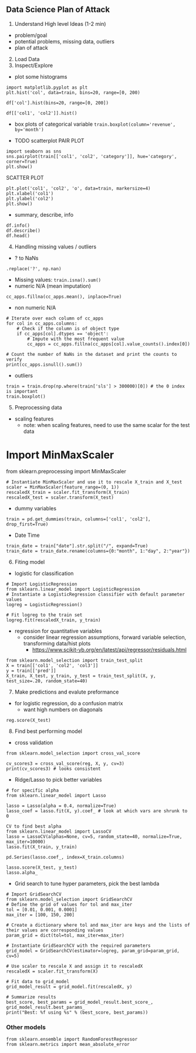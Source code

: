 ## Data Science Plan of Attack
1. Understand High level Ideas (1-2 min)
- problem/goal
- potential problems, missing data, outliers
- plan of attack



2. Load Data
3. Inspect/Explore
- plot some histograms 
```
import matplotlib.pyplot as plt
plt.hist('col', data=train, bins=20, range=[0, 200)

df['col'].hist(bins=20, range=[0, 200])

df[['col1', 'col2']].hist()
```
- box plots of categorical variable
```train.boxplot(column='revenue', by='month')```

- TODO scatterplot
PAIR PLOT
```
import seaborn as sns
sns.pairplot(train[['col1', 'col2', 'category']], hue='category', corner=True)
plt.show()
```

SCATTER PLOT
```
plt.plot('col1', 'col2', 'o', data=train, markersize=4)
plt.xlabel('col1')
plt.ylabel('col2')
plt.show()
```

- summary, describe, info

```
df.info()
df.describe()
df.head()
```

4. Handling missing values / outliers
- ? to NaNs
```
.replace('?', np.nan)
```
- Missing values: `train.isna().sum()`
- numeric N/A (mean imputation)
```
cc_apps.fillna(cc_apps.mean(), inplace=True) 
```
- non numeric N/A
```
# Iterate over each column of cc_apps
for col in cc_apps.columns:
    # Check if the column is of object type
    if cc_apps[col].dtypes == 'object':
        # Impute with the most frequent value
        cc_apps = cc_apps.fillna(cc_apps[col].value_counts().index[0])

# Count the number of NaNs in the dataset and print the counts to verify
print(cc_apps.isnull().sum())
```
- outliers
```
train = train.drop(np.where(train['sls'] > 300000)[0]) # the 0 index is important
train.boxplot()
```

5. Preprocessing data
- scaling features 
  - note: when scaling features, need to use the same scalar for the test data

# Import MinMaxScaler
from sklearn.preprocessing import MinMaxScaler
```
# Instantiate MinMaxScaler and use it to rescale X_train and X_test
scaler = MinMaxScaler(feature_range=(0, 1))
rescaledX_train = scaler.fit_transform(X_train)
rescaledX_test = scaler.transform(X_test)
```

- dummy variables
```
train = pd.get_dummies(train, columns=['col1', 'col2'], drop_first=True)
```

- Date Time
```
train_date = train["date"].str.split("/", expand=True)
train_date = train_date.rename(columns={0:"month", 1:"day", 2:"year"})
```

6. Fiting model
- logistic for classification
```
# Import LogisticRegression
from sklearn.linear_model import LogisticRegression
# Instantiate a LogisticRegression classifier with default parameter values
logreg = LogisticRegression()

# Fit logreg to the train set
logreg.fit(rescaledX_train, y_train)
```

- regression for quantitative variables
  - consider linear regression assumptions, forward variable selection, transforming data/hist plots
    - https://www.scikit-yb.org/en/latest/api/regressor/residuals.html
```
from sklearn.model_selection import train_test_split
X = train[['col1', 'col2', 'col3']]
y = train[['pred']]
X_train, X_test, y_train, y_test = train_test_split(X, y, test_size=.20, random_state=40)
```

7. Make predictions and evalute preformance
- for logistic regression, do a confusion matrix
  - want high numbers on diagonals
```
reg.score(X_test)
```
8. Find best performing model
- cross validation
```
from sklearn.model_selection import cross_val_score 

cv_scores3 = cross_val_score(reg, X, y, cv=3)
print(cv_scores3) # looks consistent
```

- Ridge/Lasso to pick better variables 
```
# for specific alpha
from sklearn.linear_model import Lasso

lasso = Lasso(alpha = 0.4, normalize=True)
lasso_coef = lasso.fit(X, y).coef_ # look at which vars are shrunk to 0
```

```
CV to find best alpha
from sklearn.linear_model import LassoCV
lasso = LassoCV(alphas=None, cv=5, random_state=40, normalize=True, max_iter=10000)
lasso.fit(X_train, y_train)

pd.Series(lasso.coef_, index=X_train.columns)

lasso.score(X_test, y_test)
lasso.alpha_
```

- Grid search to tune hyper parameters, pick the best lambda
```
# Import GridSearchCV
from sklearn.model_selection import GridSearchCV
# Define the grid of values for tol and max_iter
tol = [0.01, 0.001, 0.0001]
max_iter = [100, 150, 200]

# Create a dictionary where tol and max_iter are keys and the lists of their values are corresponding values
param_grid = dict(tol=tol, max_iter=max_iter)
```
```
# Instantiate GridSearchCV with the required parameters
grid_model = GridSearchCV(estimator=logreg, param_grid=param_grid, cv=5)

# Use scaler to rescale X and assign it to rescaledX
rescaledX = scaler.fit_transform(X)

# Fit data to grid_model
grid_model_result = grid_model.fit(rescaledX, y)

# Summarize results
best_score, best_params = grid_model_result.best_score_, grid_model_result.best_params_
print("Best: %f using %s" % (best_score, best_params))
```

### Other models
```
from sklearn.ensemble import RandomForestRegressor
from sklearn.metrics import mean_absolute_error
```
